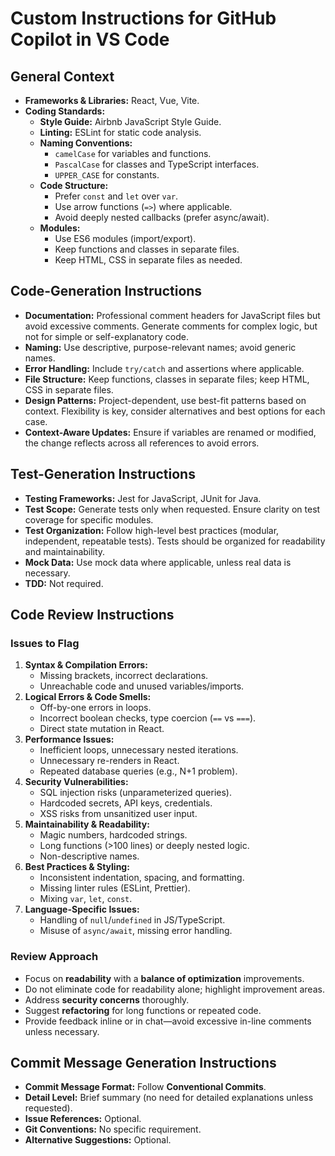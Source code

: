 # Custom Instructions for GitHub Copilot in VS Code

## General Context
- **Frameworks & Libraries:** React, Vue, Vite.
- **Coding Standards:**
  - **Style Guide:** Airbnb JavaScript Style Guide.
  - **Linting:** ESLint for static code analysis.
  - **Naming Conventions:**
    - `camelCase` for variables and functions.
    - `PascalCase` for classes and TypeScript interfaces.
    - `UPPER_CASE` for constants.
  - **Code Structure:**
    - Prefer `const` and `let` over `var`.
    - Use arrow functions (`=>`) where applicable.
    - Avoid deeply nested callbacks (prefer async/await).
  - **Modules:**
    - Use ES6 modules (import/export).
    - Keep functions and classes in separate files.
    - Keep HTML, CSS in separate files as needed.

## Code-Generation Instructions
- **Documentation:** Professional comment headers for JavaScript files but avoid excessive comments. Generate comments for complex logic, but not for simple or self-explanatory code.
- **Naming:** Use descriptive, purpose-relevant names; avoid generic names.
- **Error Handling:** Include `try/catch` and assertions where applicable.
- **File Structure:** Keep functions, classes in separate files; keep HTML, CSS in separate files.
- **Design Patterns:** Project-dependent, use best-fit patterns based on context. Flexibility is key, consider alternatives and best options for each case.
- **Context-Aware Updates:** Ensure if variables are renamed or modified, the change reflects across all references to avoid errors.

## Test-Generation Instructions
- **Testing Frameworks:** Jest for JavaScript, JUnit for Java.
- **Test Scope:** Generate tests only when requested. Ensure clarity on test coverage for specific modules.
- **Test Organization:** Follow high-level best practices (modular, independent, repeatable tests). Tests should be organized for readability and maintainability.
- **Mock Data:** Use mock data where applicable, unless real data is necessary.
- **TDD:** Not required.

## Code Review Instructions
### Issues to Flag
1. **Syntax & Compilation Errors:**
   - Missing brackets, incorrect declarations.
   - Unreachable code and unused variables/imports.
2. **Logical Errors & Code Smells:**
   - Off-by-one errors in loops.
   - Incorrect boolean checks, type coercion (`==` vs `===`).
   - Direct state mutation in React.
3. **Performance Issues:**
   - Inefficient loops, unnecessary nested iterations.
   - Unnecessary re-renders in React.
   - Repeated database queries (e.g., N+1 problem).
4. **Security Vulnerabilities:**
   - SQL injection risks (unparameterized queries).
   - Hardcoded secrets, API keys, credentials.
   - XSS risks from unsanitized user input.
5. **Maintainability & Readability:**
   - Magic numbers, hardcoded strings.
   - Long functions (>100 lines) or deeply nested logic.
   - Non-descriptive names.
6. **Best Practices & Styling:**
   - Inconsistent indentation, spacing, and formatting.
   - Missing linter rules (ESLint, Prettier).
   - Mixing `var`, `let`, `const`.
7. **Language-Specific Issues:**
   - Handling of `null`/`undefined` in JS/TypeScript.
   - Misuse of `async/await`, missing error handling.

### Review Approach
- Focus on **readability** with a **balance of optimization** improvements.
- Do not eliminate code for readability alone; highlight improvement areas.
- Address **security concerns** thoroughly.
- Suggest **refactoring** for long functions or repeated code.
- Provide feedback inline or in chat—avoid excessive in-line comments unless necessary.

## Commit Message Generation Instructions
- **Commit Message Format:** Follow **Conventional Commits**.
- **Detail Level:** Brief summary (no need for detailed explanations unless requested).
- **Issue References:** Optional.
- **Git Conventions:** No specific requirement.
- **Alternative Suggestions:** Optional.
